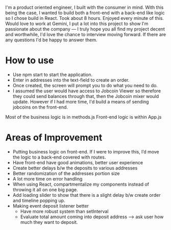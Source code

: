 I'm a product oriented engineer, I built with the consumer in mind. With this being the case, I wanted to build both a front-end with a back-end like logic so I chose build in React. Took about 8 hours. Enjoyed every minute of this. Would love to work at Gemini, I put a lot into this project to show I'm passionate about the company –– I truly hope you all find my project decent and worthwhile, I'd love the chance to interview moving forward. If there are any questions I'd be happy to answer them.

# How to use
- Use npm start to start the application. 
- Enter in addresses into the text-field to create an order. 
- Once created, the screen will prompt you to do what you need to do. 
- I assumed the user would have access to Jobcoin Viewer so therefore they could send balances through that, then the Jobcoin mixer would update. However if I had more time, I'd build a means of sending jobcoins on the front-end.

Most of the business logic is in methods.js
Front-end logic is within App.js

# Areas of Improvement 
- Putting business logic on front-end. If I were to improve this, I’d move the logic to a back-end covered with routes.
- Have front-end have good animations, better user experience
- Create better delays b/w the deposits to various addresses
- Better randomization of the addresses portion size
- A lot more time on error handling
- When using React, compartmentalize my components instead of throwing it all on one big page.
- Add loading slider to show that there is a slight delay b/w create order and timeline popping up.
- Making event deposit listener better
    - Have more robust system than setInterval
    - Evaluate total amount coming into deposit address ––> ask user how much they want to deposit.
